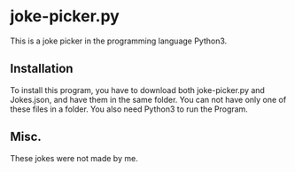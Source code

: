 # joke-picker.py
This is a joke picker in the programming language Python3.
## Installation
To install this program, you have to download both joke-picker.py and Jokes.json, and have them in the same folder.
You can not have only one of these files in a folder. You also need Python3 to run the Program.
## Misc.
These jokes were not made by me.

